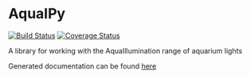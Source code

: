 # AquaIPy

[![Build Status](https://travis-ci.org/mcclown/aquaipy.svg?branch=develop)](https://travis-ci.org/mcclown/aquaipy)
[![Coverage Status](https://coveralls.io/repos/mcclown/aquaipy/badge.svg?branch=develop&service=github)](https://coveralls.io/github/mcclown/aquaipy?branch=develop)


A library for working with the AquaIllumination range of aquarium lights

Generated documentation can be found [here](http://aquaipy.readthedocs.io/en/latest/)


